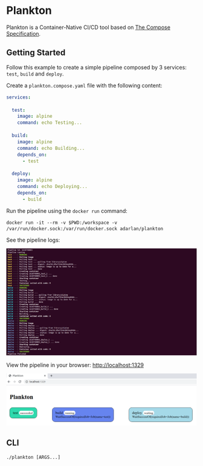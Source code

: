 # Plankton

Plankton is a Container-Native CI/CD tool based on [The Compose Specification](https://github.com/compose-spec/compose-spec/blob/master/spec.md).

## Getting Started

Follow this example to create a simple pipeline composed by 3 services:
`test`, `build` and `deploy`.

Create a `plankton.compose.yaml` file with the following content:

```yaml
services:

  test:
    image: alpine
    command: echo Testing...

  build:
    image: alpine
    command: echo Building...
    depends_on:
      - test

  deploy:
    image: alpine
    command: echo Deploying...
    depends_on:
      - build
```

Run the pipeline using the `docker run` command:

```shell
docker run -it --rm -v $PWD:/workspace -v /var/run/docker.sock:/var/run/docker.sock adarlan/plankton
```

See the pipeline logs:

![Pipeline logs](screenshots/pipeline-logs.png)

View the pipeline in your browser: [http://localhost:1329](http://localhost:1329)

![Pipeline page](screenshots/pipeline-page.png)

## CLI

```shell
./plankton [ARGS...]
```
